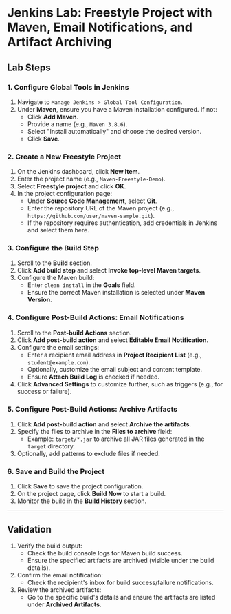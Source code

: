 # Jenkins Lab: Freestyle Project with Maven, Email Notifications, and Artifact Archiving

## Lab Steps

### 1. Configure Global Tools in Jenkins
1. Navigate to `Manage Jenkins > Global Tool Configuration`.
2. Under **Maven**, ensure you have a Maven installation configured. If not:
   - Click **Add Maven**.
   - Provide a name (e.g., `Maven 3.8.6`).
   - Select "Install automatically" and choose the desired version.
   - Click **Save**.

### 2. Create a New Freestyle Project
1. On the Jenkins dashboard, click **New Item**.
2. Enter the project name (e.g., `Maven-Freestyle-Demo`).
3. Select **Freestyle project** and click **OK**.
4. In the project configuration page:
   - Under **Source Code Management**, select **Git**.
   - Enter the repository URL of the Maven project (e.g., `https://github.com/user/maven-sample.git`).
   - If the repository requires authentication, add credentials in Jenkins and select them here.

### 3. Configure the Build Step
1. Scroll to the **Build** section.
2. Click **Add build step** and select **Invoke top-level Maven targets**.
3. Configure the Maven build:
   - Enter `clean install` in the **Goals** field.
   - Ensure the correct Maven installation is selected under **Maven Version**.

### 4. Configure Post-Build Actions: Email Notifications
1. Scroll to the **Post-build Actions** section.
2. Click **Add post-build action** and select **Editable Email Notification**.
3. Configure the email settings:
   - Enter a recipient email address in **Project Recipient List** (e.g., `student@example.com`).
   - Optionally, customize the email subject and content template.
   - Ensure **Attach Build Log** is checked if needed.
4. Click **Advanced Settings** to customize further, such as triggers (e.g., for success or failure).

### 5. Configure Post-Build Actions: Archive Artifacts
1. Click **Add post-build action** and select **Archive the artifacts**.
2. Specify the files to archive in the **Files to archive** field:
   - Example: `target/*.jar` to archive all JAR files generated in the `target` directory.
3. Optionally, add patterns to exclude files if needed.

### 6. Save and Build the Project
1. Click **Save** to save the project configuration.
2. On the project page, click **Build Now** to start a build.
3. Monitor the build in the **Build History** section.

---

## Validation
1. Verify the build output:
   - Check the build console logs for Maven build success.
   - Ensure the specified artifacts are archived (visible under the build details).
2. Confirm the email notification:
   - Check the recipient's inbox for build success/failure notifications.
3. Review the archived artifacts:
   - Go to the specific build's details and ensure the artifacts are listed under **Archived Artifacts**.



